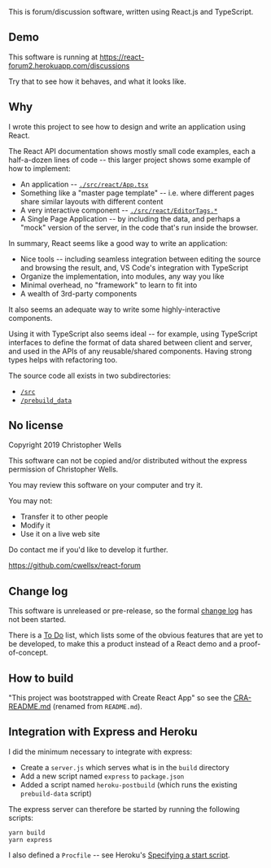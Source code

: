 This is forum/discussion software, written using React.js and TypeScript.

## Demo

This software is running at https://react-forum2.herokuapp.com/discussions

Try that to see how it behaves, and what it looks like.

## Why

I wrote this project to see how to design and write an application using React.

The React API documentation shows mostly small code examples,
each a half-a-dozen lines of code -- this larger project shows some example of how to implement:

- An application
  -- [`./src/react/App.tsx`](./src/react/App.tsx)
- Something like a "master page template"
  -- i.e. where different pages share similar layouts with different content
- A very interactive component
  -- [`./src/react/EditorTags.*`](./src/react/EDITORTAGS.md)
- A Single Page Application
  -- by including the data, and perhaps a "mock" version of the server, in the code that's run inside the browser.

In summary, React seems like a good way to write an application:

- Nice tools -- including seamless integration between editing the source and browsing the result,
and, VS Code's integration with TypeScript
- Organize the implementation, into modules, any way you like
- Minimal overhead, no "framework" to learn to fit into
- A wealth of 3rd-party components

It also seems an adequate way to write some highly-interactive components.

Using it with TypeScript also seems ideal -- for example,
using TypeScript interfaces to define the format of data shared  between client and server,
and used in the APIs of any reusable/shared components.
Having strong types helps with refactoring too.

The source code all exists in two subdirectories:

- [`/src`](./src)
- [`/prebuild_data`](./prebuild_data)

## No license

Copyright 2019 Christopher Wells

This software can not be copied and/or distributed without the express permission of Christopher Wells.

You may review this software on your computer and try it.

You may not:

- Transfer it to other people
- Modify it
- Use it on a live web site

Do contact me if you'd like to develop it further.

https://github.com/cwellsx/react-forum

## Change log

This software is unreleased or pre-release, so the formal [change log](./CHANGELOG.md) has not been started.

There is a [To Do](./TODO.md) list, which lists some of the obvious features that are yet to be developed,
to make this a product instead of a React demo and a proof-of-concept.

## How to build

"This project was bootstrapped with Create React App" so see
the [CRA-README.md](./CRA-README.md) (renamed from `README.md`).

## Integration with Express and Heroku

I did the minimum necessary to integrate with express:

- Create a `server.js` which serves what is in the `build` directory
- Add a new script named `express` to `package.json`
- Added a script named `heroku-postbuild` (which runs the existing `prebuild-data` script)

The express server can therefore be started by running the following scripts:

```
yarn build
yarn express
```

I also defined a `Procfile` -- see Heroku's
[Specifying a start script](https://devcenter.heroku.com/articles/deploying-nodejs#specifying-a-start-script).
